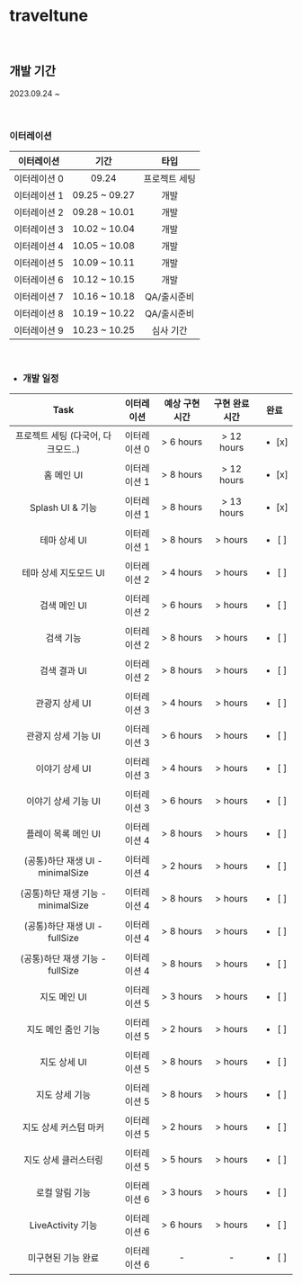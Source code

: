 # traveltune
<br>

## 개발 기간

2023.09.24 ~ 

<br>

### 이터레이션

|   이터레이션   	   |       기간 	     | 타입 |
|:----------------:|:----------------:|:----:|
|     이터레이션 0    |  09.24  | 프로젝트 세팅
|     이터레이션 1    |  09.25 ~ 09.27 | 개발
|     이터레이션 2    |  09.28 ~ 10.01 | 개발
|     이터레이션 3    |  10.02 ~ 10.04 | 개발
|     이터레이션 4    |  10.05 ~ 10.08 | 개발
|     이터레이션 5    |  10.09 ~ 10.11 | 개발
|     이터레이션 6    |  10.12 ~ 10.15 | 개발
|     이터레이션 7    |  10.16 ~ 10.18 | QA/출시준비
|     이터레이션 8    |  10.19 ~ 10.22 | QA/출시준비
|     이터레이션 9    |  10.23 ~ 10.25 | 심사 기간


<br>

- ### 개발 일정

| Task | 이터레이션 | 예상 구현 시간 | 구현 완료 시간 | 완료 | 
|:-----:|:-----:|:-----:|:------:|:----:|
|  프로젝트 세팅 (다국어, 다크모드..)  |  이터레이션 0  | > 6 hours  |  > 12 hours | <ul><li>[x] </li></ul>
|  홈 메인 UI  |  이터레이션 1  | > 8 hours  |  > 12 hours | <ul><li>[x] </li></ul>
|  Splash UI & 기능 |  이터레이션 1  | > 8 hours  |  >  13 hours | <ul><li>[x] </li></ul>
|  테마 상세 UI |  이터레이션 1  | > 8 hours  |  >  hours | <ul><li>[ ] </li></ul>
|  테마 상세 지도모드 UI |  이터레이션 2  | > 4 hours  |  > hours | <ul><li>[ ] </li></ul>
|  검색 메인 UI  |  이터레이션 2  | > 6 hours  |  > hours | <ul><li>[ ] </li></ul>
|  검색 기능  |  이터레이션 2  | > 8 hours  |  > hours | <ul><li>[ ] </li></ul>
|  검색 결과 UI  |  이터레이션 2  | > 8 hours  |  > hours | <ul><li>[ ] </li></ul>
|  관광지 상세 UI  |  이터레이션 3  | > 4 hours  |  > hours | <ul><li>[ ] </li></ul>
|  관광지 상세 기능 UI  |  이터레이션 3  | > 6 hours  |  > hours | <ul><li>[ ] </li></ul>
|  이야기 상세 UI  |  이터레이션 3  | > 4 hours  |  > hours | <ul><li>[ ] </li></ul>
|  이야기 상세 기능 UI  |  이터레이션 3  | > 6 hours  |  > hours | <ul><li>[ ] </li></ul>
|  플레이 목록 메인 UI  |  이터레이션 4  | > 8 hours  |  > hours | <ul><li>[ ] </li></ul>
|  (공통)하단 재생 UI - minimalSize  |  이터레이션 4  | > 2 hours  |  > hours | <ul><li>[ ] </li></ul>
|  (공통)하단 재생 기능 - minimalSize  |  이터레이션 4  | > 8 hours  |  > hours | <ul><li>[ ] </li></ul>
|  (공통)하단 재생 UI - fullSize  |  이터레이션 4  | > 8 hours  |  > hours | <ul><li>[ ] </li></ul>
|  (공통)하단 재생 기능 - fullSize |  이터레이션 4  | > 8 hours  |  > hours | <ul><li>[ ] </li></ul>
|  지도 메인 UI  |  이터레이션 5  | > 3 hours  |  > hours | <ul><li>[ ] </li></ul>
|  지도 메인 줌인 기능  |  이터레이션 5  | > 2 hours  |  > hours | <ul><li>[ ] </li></ul>
|  지도 상세 UI  |  이터레이션 5  | > 8 hours  |  > hours | <ul><li>[ ] </li></ul>
|  지도 상세 기능  |  이터레이션 5  | > 8 hours  |  > hours | <ul><li>[ ] </li></ul>
|  지도 상세 커스텀 마커 |  이터레이션 5  | > 2 hours  |  > hours | <ul><li>[ ] </li></ul>
|  지도 상세 클러스터링 |  이터레이션 5  | > 5 hours  |  > hours | <ul><li>[ ] </li></ul>
|  로컬 알림 기능  |  이터레이션 6  | > 3 hours  |  > hours | <ul><li>[ ] </li></ul>
|  LiveActivity 기능  |  이터레이션 6  | > 6 hours  |  > hours | <ul><li>[ ] </li></ul>
|  미구현된 기능 완료  |  이터레이션 6  | -  |  - | <ul><li>[ ] </li></ul>
		

